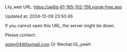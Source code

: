 Lily_web URL: https://ae6d-61-165-102-156.ngrok-free.app

Updated at: 2024-12-09 23:50:46

If you cannot open this URL, the server might be down.

Please contact: 

goley04@foxmail.com Or Wechat:GL_yeaH